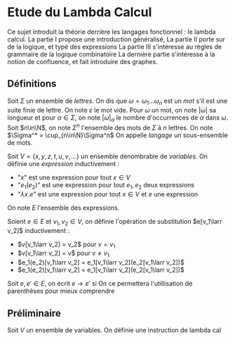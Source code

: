 # Etude du Lambda Calcul

Ce sujet introduit la théorie derrière les langages fonctionnel : le lambda calcul.
La partie I propose une introduction généralisé,
La partie II porte sur de la logique, et typé des expressions
La partie III s'intéresse au règles de grammaire de la logique combinatoire
La dernière partie s'intéresse à la notion de confluence, et fait introduire des graphes.

## Définitions

Soit $\Sigma$ un ensemble de *lettres*. On dis que $\omega=\omega_1...\omega_n$ est un *mot* s'il est une suite finie de lettre. On note $\varepsilon$ le mot vide.
 Pour $\omega$ un mot, on note $|\omega|$ sa longueur et pour $\alpha\in\Sigma$, on note $|\omega|_\alpha$ le nombre d'occurrences de $\alpha$ dans $\omega$.
 Soit $n\in\N$, on note $\Sigma^n$ l'ensemble des mots de $\Sigma$ à $n$ lettres. On note $\Sigma^* = \cup_{n\in\N}\Sigma^n$
On appelle *langage* un sous-ensemble de mots.

Soit $V=\{x,y,z,t,u,v,...\}$ un ensemble dénombrable de *variables*.
On définie une *expression* inductivement :
 - "$x$" est une expression pour tout $x\in V$
 - "$e_1(e_2)$" est une expression pour tout $e_1,e_2$ deux expressions
 - "$\lambda x.e$" est une expression pour tout $x\in V$ et $e$ une expression

On note $E$ l'ensemble des expressions.

Soient $e\in E$ et $v_1,v_2\in V$, on définie l'opération de substitution $e[v_1\larr v_2]$ inductivement :
 - $v[v_1\larr v_2] = v_2$ pour $v=v_1$
 - $v[v_1\larr v_2] = v$ pour $v\neq v_1$
 - $e_1(e_2)[v_1\larr v_2] = e_1[v_1\larr v_2](e_2[v_1\larr v_2])$
 - $e_1(e_2)[v_1\larr v_2] = e_1[v_1\larr v_2](e_2[v_1\larr v_2])$

Soit $e,e'\in E$, on écrit $e\to e'$ si
On ce permettera l'utillisation de parenthèses pour mieux comprendre

## Préliminaire


Soit $V$ un ensemble de variables. 
On définie une instruction de lambda cal
<!--stackedit_data:
eyJoaXN0b3J5IjpbLTEzMjI3MDY3NjgsMjAxOTgzNzA1OSw0OD
I4MDI3MzksLTIwODg3NDY2MTJdfQ==
-->